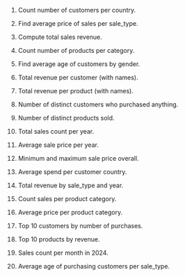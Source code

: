 1. Count number of customers per country.

2. Find average price of sales per sale_type.

3. Compute total sales revenue.

4. Count number of products per category.

5. Find average age of customers by gender.

6. Total revenue per customer (with names).

7. Total revenue per product (with names).

8. Number of distinct customers who purchased anything.

9. Number of distinct products sold.

10. Total sales count per year.

11. Average sale price per year.

12. Minimum and maximum sale price overall.

13. Average spend per customer country.

14. Total revenue by sale_type and year.

15. Count sales per product category.

16. Average price per product category.

17. Top 10 customers by number of purchases.

18. Top 10 products by revenue.

19. Sales count per month in 2024.

20. Average age of purchasing customers per sale_type.

